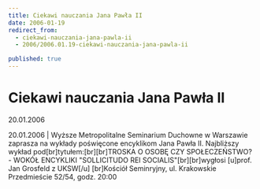 ```yaml
---
title: Ciekawi nauczania Jana Pawła II
date: 2006-01-19
redirect_from: 
  - ciekawi-nauczania-jana-pawla-ii
  - 2006/2006.01.19-ciekawi-nauczania-jana-pawla-ii

published: true
---
```




# Ciekawi nauczania Jana Pawła II

<time>20.01.2006</time>

20.01.2006 | Wyższe Metropolitalne Seminarium Duchowne w Warszawie zaprasza na wykłady poświęcone encyklikom Jana Pawła II. Najbliższy wykład pod[br]tytułem:[br][br]TROSKA O OSOBĘ CZY SPOŁECZEŃSTWO? - WOKÓŁ ENCYKLIKI "SOLLICITUDO REI SOCIALIS"[br][br]wygłosi [u]prof. Jan Grosfeld z UKSW[/u] [br]Kościół Seminryjny, ul. Krakowskie Przedmieście 52/54, godz. 20:00

<!--CONTENT FROM OLD SERVER (jos before 2013): 20.01.2006 | Wyższe Metropolitalne Seminarium Duchowne w Warszawie zaprasza na wykłady poświęcone encyklikom Jana Pawła II. Najbliższy wykład pod[br]tytułem:[br][br]TROSKA O OSOBĘ CZY SPOŁECZEŃSTWO? - WOKÓŁ ENCYKLIKI "SOLLICITUDO REI SOCIALIS"[br][br]wygłosi [u]prof. Jan Grosfeld z UKSW[/u] [br]Kościół Seminryjny, ul. Krakowskie Przedmieście 52/54, godz. 20:00
-->

<!--{{json:{"created_date":"2006-01-19 21:11:08","publish_down":"0000-00-00 00:00:00","id":"300"}}}-->